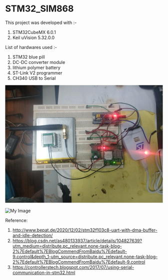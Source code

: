 # STM32_SIM868


This project was developed with :-<br /> 
1. STM32CubeMX 6.0.1<br /> 
2. Keil uVision 5.32.0.0<br />

List of hardwares used :-<br />
1. STM32 blue pill 
2. DC-DC converter module
3. lithium polymer battery
4. ST-Link V2 programmer
5. CH340 USB to Serial


![My Image](images/testbed.jpg)


![My Image](images/sscom.png)




Reference: <br />
1. http://www.bepat.de/2020/12/02/stm32f103c8-uart-with-dma-buffer-and-idle-detection/ <br />
2. https://blog.csdn.net/as480133937/article/details/104827639?utm_medium=distribute.pc_relevant.none-task-blog-2%7Edefault%7EBlogCommendFromBaidu%7Edefault-9.control&depth_1-utm_source=distribute.pc_relevant.none-task-blog-2%7Edefault%7EBlogCommendFromBaidu%7Edefault-9.control <br />
3. https://controllerstech.blogspot.com/2017/07/using-serial-communication-in-stm32.html <br />



